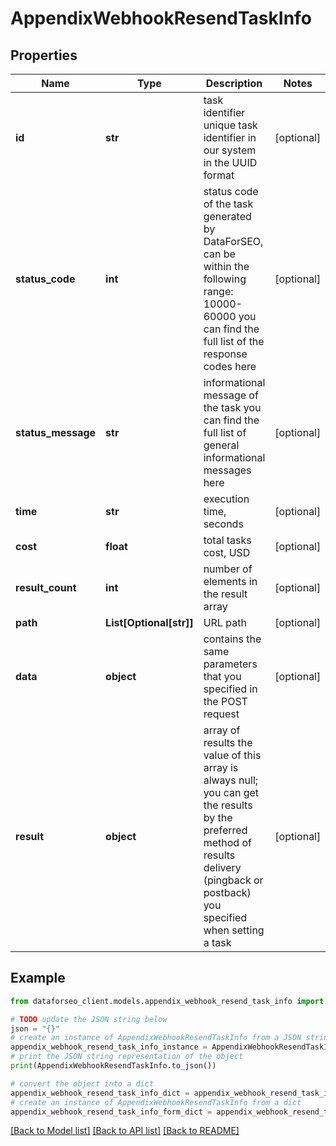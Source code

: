 # AppendixWebhookResendTaskInfo


## Properties

Name | Type | Description | Notes
------------ | ------------- | ------------- | -------------
**id** | **str** | task identifier unique task identifier in our system in the UUID format | [optional] 
**status_code** | **int** | status code of the task generated by DataForSEO, can be within the following range: 10000-60000 you can find the full list of the response codes here | [optional] 
**status_message** | **str** | informational message of the task you can find the full list of general informational messages here | [optional] 
**time** | **str** | execution time, seconds | [optional] 
**cost** | **float** | total tasks cost, USD | [optional] 
**result_count** | **int** | number of elements in the result array | [optional] 
**path** | **List[Optional[str]]** | URL path | [optional] 
**data** | **object** | contains the same parameters that you specified in the POST request | [optional] 
**result** | **object** | array of results the value of this array is always null; you can get the results by the preferred method of results delivery (pingback or postback) you specified when setting a task | [optional] 

## Example

```python
from dataforseo_client.models.appendix_webhook_resend_task_info import AppendixWebhookResendTaskInfo

# TODO update the JSON string below
json = "{}"
# create an instance of AppendixWebhookResendTaskInfo from a JSON string
appendix_webhook_resend_task_info_instance = AppendixWebhookResendTaskInfo.from_json(json)
# print the JSON string representation of the object
print(AppendixWebhookResendTaskInfo.to_json())

# convert the object into a dict
appendix_webhook_resend_task_info_dict = appendix_webhook_resend_task_info_instance.to_dict()
# create an instance of AppendixWebhookResendTaskInfo from a dict
appendix_webhook_resend_task_info_form_dict = appendix_webhook_resend_task_info.from_dict(appendix_webhook_resend_task_info_dict)
```
[[Back to Model list]](../README.md#documentation-for-models) [[Back to API list]](../README.md#documentation-for-api-endpoints) [[Back to README]](../README.md)


